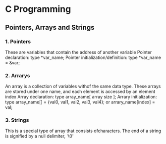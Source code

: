 # C Programming
## Pointers, Arrays and Strings

### 1. Pointers
These are variables that contain the address of another variable
Pointer declaration:
	type *var_name;
Pointer initialization/definition:
	type *var_name = &var;

### 2. Arrarys
An array is a collection of variables withof the same data type.
These arrays are stored under one name, and each element is accessed by an element index
Array declaration:
	type array_name[ array size ];
Arrary initialization:
	type array_name[] = {val0, val1, val2, val3, val4};
	or
	arrary_name[index] = val;

### 3. Strings
This is a special type of array that consists ofcharacters.
The end of a string is signified by a null delimiter, '\0'
